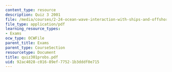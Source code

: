 ```yaml
---
content_type: resource
description: Quiz 3 2001
file: /media/courses/2-24-ocean-wave-interaction-with-ships-and-offshore-energy-systems-13-022-spring-2002/92ac4028c01689ef77521b3dddf0e715_quiz301probs.pdf
file_type: application/pdf
learning_resource_types:
- Exams
ocw_type: OCWFile
parent_title: Exams
parent_type: CourseSection
resourcetype: Document
title: quiz301probs.pdf
uid: 92ac4028-c016-89ef-7752-1b3dddf0e715
---
```

